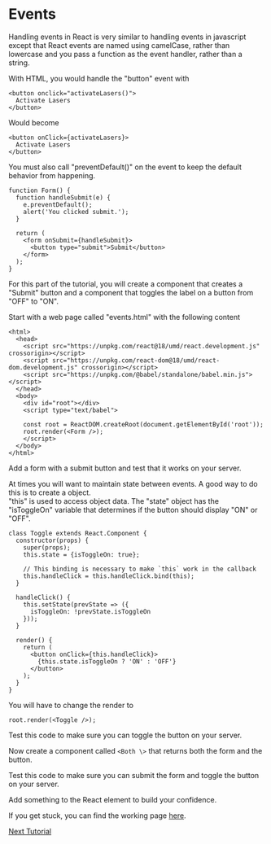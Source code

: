 # Events
Handling events in React is very similar to handling events in javascript except that
React events are named using camelCase, rather than lowercase and you pass a function as the event handler, rather than a string.

With HTML, you would handle the "button" event with
```
<button onclick="activateLasers()">
  Activate Lasers
</button>
```
Would become
```
<button onClick={activateLasers}>
  Activate Lasers
</button>
```
You must also call "preventDefault()" on the event to keep the default behavior from happening.
```
function Form() {
  function handleSubmit(e) {
    e.preventDefault();
    alert('You clicked submit.');
  }

  return (
    <form onSubmit={handleSubmit}>
      <button type="submit">Submit</button>
    </form>
  );
}
```
For this part of the tutorial, you will create a component that creates a "Submit" button and a component that toggles the label on a button from "OFF" to "ON".

Start with a web page called "events.html" with the following content
```
<html>
  <head>
    <script src="https://unpkg.com/react@18/umd/react.development.js" crossorigin></script>
    <script src="https://unpkg.com/react-dom@18/umd/react-dom.development.js" crossorigin></script>
    <script src="https://unpkg.com/@babel/standalone/babel.min.js"></script>
  </head>
  <body>
    <div id="root"></div>
    <script type="text/babel">  
    
    const root = ReactDOM.createRoot(document.getElementById('root'));
    root.render(<Form />);
    </script>
  </body>
</html>
```
Add a form with a submit button and test that it works on your server.

At times you will want to maintain state between events.  A good way to do this is to create a object.  
"this" is used to access object data.  The "state" object has the "isToggleOn" variable that determines if 
the button should display "ON" or "OFF".
```
class Toggle extends React.Component {
  constructor(props) {
    super(props);
    this.state = {isToggleOn: true};

    // This binding is necessary to make `this` work in the callback
    this.handleClick = this.handleClick.bind(this);
  }

  handleClick() {
    this.setState(prevState => ({
      isToggleOn: !prevState.isToggleOn
    }));
  }

  render() {
    return (
      <button onClick={this.handleClick}>
        {this.state.isToggleOn ? 'ON' : 'OFF'}
      </button>
    );
  }
}
```
You will have to change the render to
```
root.render(<Toggle />);
```
Test this code to make sure you can toggle the button on your server.

Now create a component called ```<Both \>``` that returns both the form and the button.

Test this code to make sure you can submit the form and toggle the button on your server.
  
Add something to the React element to build your confidence.
  
If you get stuck, you can find the working page [here](events.html).
  
[Next Tutorial](conditional.md)
